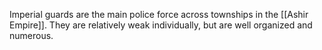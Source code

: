Imperial guards are the main police force across townships in the [[Ashir Empire]]. They are relatively weak individually, but are well organized and numerous. 